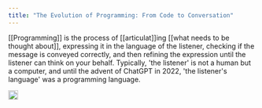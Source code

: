 ```yaml
---
title: "The Evolution of Programming: From Code to Conversation"
---
```


[[Programming]] is the process of [[articulat]]ing [[what needs to be thought about]], expressing it in the language of the listener, checking if the message is conveyed correctly, and then refining the expression until the listener can think on your behalf. Typically, 'the listener' is not a human but a computer, and until the advent of ChatGPT in 2022, 'the listener's language' was a programming language.

<img src='https://scrapbox.io/api/pages/nishio-en/en/icon' alt='en.icon' height="19.5"/>

